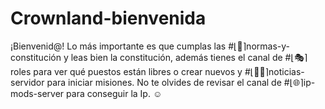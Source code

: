 # Crownland-bienvenida
¡Bienvenid@! Lo más importante es que cumplas las #⌊📖⌉normas-y-constitución y leas bien la constitución, además tienes el canal de #⌊🎭⌉roles    para ver qué puestos están libres o crear nuevos y #⌊📢📰⌉noticias-servidor para iniciar misiones. No te olvides de revisar el canal de #⌊🌐⌉ip-mods-server  para conseguir la Ip. :relaxed:
